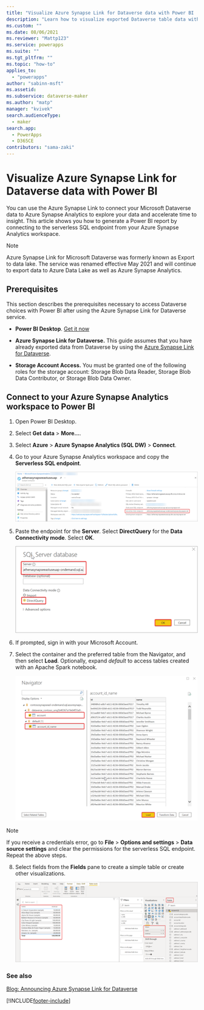 ```yaml
---
title: "Visualize Azure Synapse Link for Dataverse data with Power BI | MicrosoftDocs"
description: "Learn how to visualize exported Dataverse table data with Power BI"
ms.custom: ""
ms.date: 08/06/2021
ms.reviewer: "Mattp123"
ms.service: powerapps
ms.suite: ""
ms.tgt_pltfrm: ""
ms.topic: "how-to"
applies_to: 
  - "powerapps"
author: "sabinn-msft"
ms.assetid: 
ms.subservice: dataverse-maker
ms.author: "matp"
manager: "kvivek"
search.audienceType: 
  - maker
search.app: 
  - PowerApps
  - D365CE
contributors: "sama-zaki"
---
```

# Visualize Azure Synapse Link for Dataverse data with Power BI



You can use the Azure Synapse Link to connect your Microsoft Dataverse data to Azure Synapse Analytics to explore your data and accelerate time to insight. This article shows you how to generate a Power BI report by connecting to the serverless SQL endpoint from your Azure Synapse Analytics workspace.

> [!NOTE]
> Azure Synapse Link for Microsoft Dataverse was formerly known as Export to data lake. The service was renamed effective May 2021 and will continue to export data to Azure Data Lake as well as Azure Synapse Analytics.

## Prerequisites

This section describes the prerequisites necessary to access Dataverse choices with Power BI after using the Azure Synapse Link for Dataverse service.

- **Power BI Desktop**. [Get it now](https://powerbi.microsoft.com/downloads/)

- **Azure Synapse Link for Dataverse.** This guide assumes that you have already exported data from Dataverse by using the [Azure Synapse Link for Dataverse](export-to-data-lake.md).

- **Storage Account Access.** You must be granted one of the following roles for the storage account: Storage Blob Data Reader, Storage Blob Data Contributor, or Storage Blob Data Owner.

## Connect to your Azure Synapse Analytics workspace to Power BI

1. Open Power BI Desktop.

2. Select **Get data** > **More...**.

3. Select **Azure** > **Azure Synapse Analytics (SQL DW)** > **Connect**.

4. Go to your Azure Synapse Analytics workspace and copy the **Serverless SQL endpoint**.

    ![SQL OD endpoint.](media/sql-od-endpoint.png "SQL OD endpoint")

5. Paste the endpoint for the **Server**. Select **DirectQuery** for the **Data Connectivity mode**. Select **OK**.

    ![Enter server.](media/enter-server.png "Enter server")

6. If prompted, sign in with your Microsoft Account.

7. Select the container and the preferred table from the Navigator, and then select **Load**. Optionally, expand *default* to access tables created with an Apache Spark notebook.

    ![Power BI select tables.](media/pbi-select-tables.png "Power BI select tables")

> [!NOTE]
> If you receive a credentials error, go to **File** > **Options and settings** > **Data source settings** and clear the permissions for the serverless SQL endpoint. Repeat the above steps.

8. Select fields from the **Fields** pane to create a simple table or create other visualizations.

    ![Power BI simple table.](media/pbi-simple-table.png "Power BI simple table")

### See also

[Blog: Announcing Azure Synapse Link for Dataverse](https://aka.ms/synapse-dataverse)

[!INCLUDE[footer-include](../../includes/footer-banner.md)]
